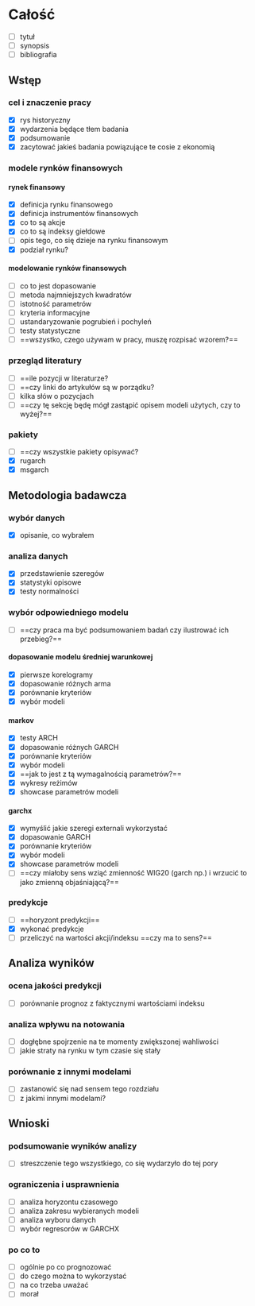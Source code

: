 # Całość
- [ ] tytuł
- [ ] synopsis
- [ ] bibliografia
## Wstęp
### cel i znaczenie pracy
- [x] rys historyczny
- [x] wydarzenia będące tłem badania
- [x] podsumowanie
- [x] zacytować jakieś badania powiązujące te cosie z ekonomią
### modele rynków finansowych
#### rynek finansowy
- [x] definicja rynku finansowego
- [x] definicja instrumentów finansowych
- [x] co to są akcje
- [x] co to są indeksy giełdowe
- [ ] opis tego, co się dzieje na rynku finansowym
- [x] podział rynku?
#### modelowanie rynków finansowych
- [ ] co to jest dopasowanie
- [ ] metoda najmniejszych kwadratów
- [ ] istotność parametrów
- [ ] kryteria informacyjne
- [ ] ustandaryzowanie pogrubień i pochyleń
- [ ] testy statystyczne
- [ ] ==wszystko, czego używam w pracy, muszę rozpisać wzorem?==
### przegląd literatury
- [ ] ==ile pozycji w literaturze?
- [ ] ==czy linki do artykułów są w porządku?
- [ ] kilka słów o pozycjach
- [ ] ==czy tę sekcję będę mógł zastąpić opisem modeli użytych, czy to wyżej?==
### pakiety
- [ ] ==czy wszystkie pakiety opisywać?
- [x] rugarch
- [x] msgarch
## Metodologia badawcza
### wybór danych
- [x] opisanie, co wybrałem
### analiza danych
- [x] przedstawienie szeregów
- [x] statystyki opisowe
- [x] testy normalności
### wybór odpowiedniego modelu
- [ ] ==czy praca ma być podsumowaniem badań czy ilustrować ich przebieg?==
#### dopasowanie modelu średniej warunkowej
- [x] pierwsze korelogramy
- [x] dopasowanie różnych arma
- [x] porównanie kryteriów
- [x] wybór modeli
#### markov
- [x] testy ARCH
- [x] dopasowanie różnych GARCH
- [x] porównanie kryteriów
- [x] wybór modeli
- [x] ==jak to jest z tą wymagalnością parametrów?==
- [x] wykresy reżimów
- [x] showcase parametrów modeli
#### garchx
- [x] wymyślić jakie szeregi externali wykorzystać
- [x] dopasowanie GARCH
- [x] porównanie kryteriów
- [x] wybór modeli
- [x] showcase parametrów modeli
- [ ] ==czy miałoby sens wziąć zmienność WIG20 (garch np.) i wrzucić to jako zmienną objaśniającą?==
### predykcje
- [ ] ==horyzont predykcji==
- [x] wykonać predykcje
- [ ] przeliczyć na wartości akcji/indeksu ==czy ma to sens?==
## Analiza wyników
### ocena jakości predykcji
- [ ] porównanie prognoz z faktycznymi wartościami indeksu
### analiza wpływu na notowania
- [ ] dogłębne spojrzenie na te momenty zwiększonej wahliwości
- [ ] jakie straty na rynku w tym czasie się stały
### porównanie z innymi modelami
- [ ] zastanowić się nad sensem tego rozdziału
- [ ] z jakimi innymi modelami?
## Wnioski
### podsumowanie wyników analizy
- [ ] streszczenie tego wszystkiego, co się wydarzyło do tej pory
### ograniczenia i usprawnienia
- [ ] analiza horyzontu czasowego
- [ ] analiza zakresu wybieranych modeli
- [ ] analiza wyboru danych
- [ ] wybór regresorów w GARCHX
### po co to
- [ ] ogólnie po co prognozować
- [ ] do czego można to wykorzystać
- [ ] na co trzeba uważać
- [ ] morał